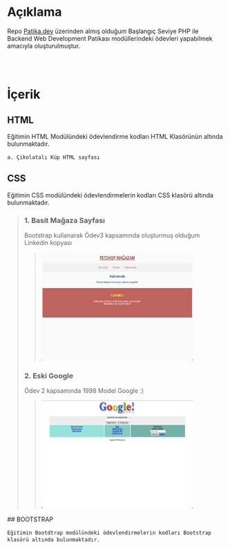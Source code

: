 # Açıklama

Repo [Patika.dev](https://www.patika.dev/) üzerinden almış olduğum Başlangıç Seviye PHP ile Backend Web Development Patikası modüllerindeki ödevleri yapabilmek amacıyla oluşturulmuştur.

<br>
<br>

İçerik
==============
## HTML

Eğitimin HTML Modülündeki ödevlendirme kodları HTML Klasörünün altında bulunmaktadır.

    a. Çikolatalı Küp HTML sayfası

## CSS

Eğitimin CSS modülündeki ödevlendirmelerin kodları CSS klasörü altında bulunmaktadır.
    
> ### 1. Basit Mağaza Sayfası
> 
> Bootstrap kullanarak Ödev3 kapsamında oluşturmuş olduğum Linkedin kopyası
>> <img src="https://raw.githubusercontent.com/ElifBahar/Patika.dev-BaslangicSeviyePHP/master/CSS/odev1/odev1ProjectImage.png" height="250" width="350" >
>
> ### 2. Eski Google
> 
> Ödev 2 kapsamında 1998 Model Google :)
>> <img src="https://raw.githubusercontent.com/ElifBahar/Patika.dev-BaslangicSeviyePHP/master/CSS/odev2/odev2ProjectImage.png" height="250" width="350" >



## BOOTSTRAP

    Eğitimin Bootdtrap modülündeki ödevlendirmelerin kodları Bootstrap klasörü altında bulunmaktadır.
    
